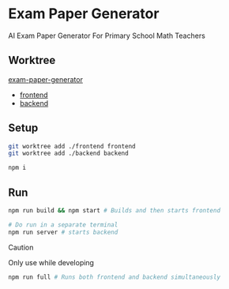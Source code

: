 # Exam Paper Generator

AI Exam Paper Generator For Primary School Math Teachers

## Worktree

[exam-paper-generator]()

- [frontend]()
- [backend]()

## Setup

```bash
git worktree add ./frontend frontend
git worktree add ./backend backend

npm i
```

## Run

```bash
npm run build && npm start # Builds and then starts frontend

# Do run in a separate terminal
npm run server # starts backend
```

> [!CAUTION]
> Only use while developing
>
> ```bash
> npm run full # Runs both frontend and backend simultaneously
> ```
